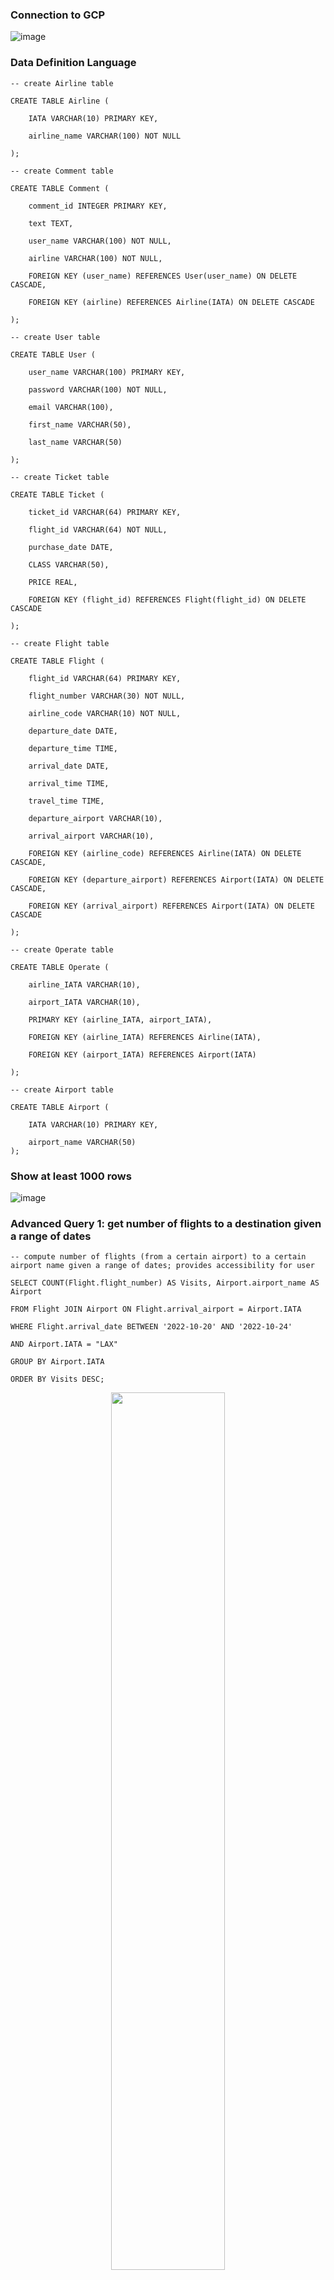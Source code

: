 ### Connection to GCP
![image](./images/Connection_GCP.png)


### Data Definition Language
    -- create Airline table

    CREATE TABLE Airline (

        IATA VARCHAR(10) PRIMARY KEY,

        airline_name VARCHAR(100) NOT NULL

    );

    -- create Comment table

    CREATE TABLE Comment (

        comment_id INTEGER PRIMARY KEY,

        text TEXT,

        user_name VARCHAR(100) NOT NULL,

        airline VARCHAR(100) NOT NULL,

        FOREIGN KEY (user_name) REFERENCES User(user_name) ON DELETE CASCADE,

        FOREIGN KEY (airline) REFERENCES Airline(IATA) ON DELETE CASCADE

    );

    -- create User table

    CREATE TABLE User (

        user_name VARCHAR(100) PRIMARY KEY,

        password VARCHAR(100) NOT NULL,

        email VARCHAR(100),

        first_name VARCHAR(50),

        last_name VARCHAR(50)

    );

    -- create Ticket table

    CREATE TABLE Ticket (

        ticket_id VARCHAR(64) PRIMARY KEY,

        flight_id VARCHAR(64) NOT NULL,

        purchase_date DATE,

        CLASS VARCHAR(50),

        PRICE REAL,

        FOREIGN KEY (flight_id) REFERENCES Flight(flight_id) ON DELETE CASCADE

    );

    -- create Flight table

    CREATE TABLE Flight (

        flight_id VARCHAR(64) PRIMARY KEY,

        flight_number VARCHAR(30) NOT NULL,

        airline_code VARCHAR(10) NOT NULL,

        departure_date DATE,

        departure_time TIME,

        arrival_date DATE,

        arrival_time TIME,

        travel_time TIME,

        departure_airport VARCHAR(10),

        arrival_airport VARCHAR(10),

        FOREIGN KEY (airline_code) REFERENCES Airline(IATA) ON DELETE CASCADE,

        FOREIGN KEY (departure_airport) REFERENCES Airport(IATA) ON DELETE CASCADE,

        FOREIGN KEY (arrival_airport) REFERENCES Airport(IATA) ON DELETE CASCADE

    );

    -- create Operate table

    CREATE TABLE Operate (

        airline_IATA VARCHAR(10),

        airport_IATA VARCHAR(10),

        PRIMARY KEY (airline_IATA, airport_IATA),

        FOREIGN KEY (airline_IATA) REFERENCES Airline(IATA),

        FOREIGN KEY (airport_IATA) REFERENCES Airport(IATA)

    );
   
    -- create Airport table
    
    CREATE TABLE Airport (
    
        IATA VARCHAR(10) PRIMARY KEY,
        
        airport_name VARCHAR(50)
    );

### Show at least 1000 rows
![image](./images/rows_over1000.png)

### Advanced Query 1: get number of flights to a destination given a range of dates
    -- compute number of flights (from a certain airport) to a certain airport name given a range of dates; provides accessibility for user

    SELECT COUNT(Flight.flight_number) AS Visits, Airport.airport_name AS Airport

    FROM Flight JOIN Airport ON Flight.arrival_airport = Airport.IATA

    WHERE Flight.arrival_date BETWEEN '2022-10-20' AND '2022-10-24'
    
    AND Airport.IATA = "LAX"

    GROUP BY Airport.IATA

    ORDER BY Visits DESC;

<p align="center">
    <img src="./images/query1.png" width=60% height=60%>
</p>

### Advanced Query 2: get daily average flight price for each destination in a range of dates
    -- find all the flight information for ORD to LAX on 2022-10-23 whose price less than the average price in nearest 4 days(2022-10-21 to 2022-10-24)

    SELECT flight_number, airline_code, departure_date, CLASS, PRICE
    
    FROM Ticket JOIN Flight USING(flight_id)
    
    WHERE departure_date = "2022-10-23"
    
    AND departure_airport = "ORD"
    
    AND arrival_airport = "LAX"
    
    AND price <=
    
                (SELECT AVG(price)
                
                FROM Ticket JOIN Flight USING(flight_id)
                
                WHERE departure_date BETWEEN "2022-10-21" AND "2022-10-24"
                
                AND departure_airport = "ORD"
                
                AND arrival_airport = "LAX"
                
                GROUP BY departure_airport, arrival_airport)
                
    LIMIT 15
    

<p align="center">
    <img src="./images/query2.png" width=60% height=60%>
</p>

### EXPLAIN ANALYZE
#### Query 1
#### Before adding indexing
![image](./images/explainanaly_first.png)

The cost of Index lookup on Flight using arrival_airport (arrival_airport='LAX') is 24.63 with scaning 1137 rows. The time to scan the first row is 0.297, and that turns to be 2.742 after finishing scanning all the rows.

#### Add index on arrival date from Flight
![image](./images/firsrtry_index_query1.png)

The cost of the total operation dropped significantly from 3 seconds to 0.4 seconds because of the added index on arrival_date. It now first filter the table by the arrival_airport, and then index range search on the arrival_date. Before, it must do a full table filter on arrival_date which is very costly without the indexing.

#### Add index on departure_date from Flight

![image](./images/secondtry_index_query1.png)


#### Add index on flight_number from Flight

![image](./images/thirdtry_index_query1.png)

Adding index on departure_date or flight_number does not affect the query performance much since the query does not query on these columns

#### Query 2
#### Before adding indexing
![image](./images/explainanaly_first_qury2.png)
The cost of the query took 6.765 seconds to complete. From the analysis, we see that the query is filter on non-indexed columns such as departure_date from Flight table and price from Ticket table. We could possibly add index to these columns to optimize the performance of our query.

![image](./images/firsrtry_index_query2_add_departure_date.png)

![image](./images/secondtry_index_query2_add_price.png)

![image](./images/thirdtry_index_query2_add_price_and_departuredate.png)


